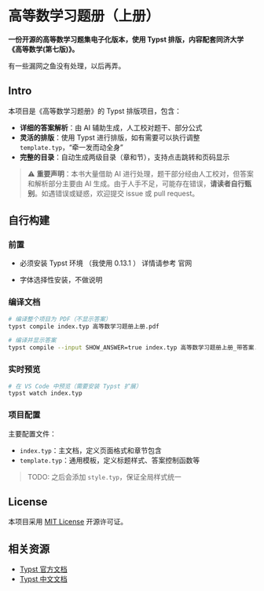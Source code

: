 # 高等数学习题册（上册）

**一份开源的高等数学习题集电子化版本，使用 Typst 排版，内容配套同济大学《高等数学(第七版)》。**

有一些漏网之鱼没有处理，以后再弄。

## Intro

本项目是《高等数学习题册》的 Typst 排版项目，包含：

- **详细的答案解析**：由 AI 辅助生成，人工校对题干、部分公式
- **灵活的排版**：使用 Typst 进行排版，如有需要可以执行调整 `template.typ`，“牵一发而动全身”
- **完整的目录**：自动生成两级目录（章和节），支持点击跳转和页码显示

> ⚠️ **重要声明**：本书大量借助 AI 进行处理，题干部分经由人工校对，但答案和解析部分主要由 AI 生成。由于人手不足，可能存在错误，**请读者自行甄别**。如遇错误或疑惑，欢迎提交 issue 或 pull request。


## 自行构建

### 前置

- 必须安装 Typst 环境 （我使用 0.13.1 ）
  详情请参考 官网

- 字体选择性安装，不做说明

### 编译文档

```bash
# 编译整个项目为 PDF（不显示答案）
typst compile index.typ 高等数学习题册上册.pdf

# 编译并显示答案
typst compile --input SHOW_ANSWER=true index.typ 高等数学习题册上册_带答案.pdf
```

### 实时预览

```bash
# 在 VS Code 中预览（需要安装 Typst 扩展）
typst watch index.typ
```

### 项目配置

主要配置文件：
- `index.typ`：主文档，定义页面格式和章节包含
- `template.typ`：通用模板，定义标题样式、答案控制函数等

>TODO: 之后会添加 `style.typ`，保证全局样式统一

## License

本项目采用 [MIT License](./LICENSE) 开源许可证。

## 相关资源

- [Typst 官方文档](https://typst.app/docs)
- [Typst 中文文档](https://typst-doc-cn.github.io/)

